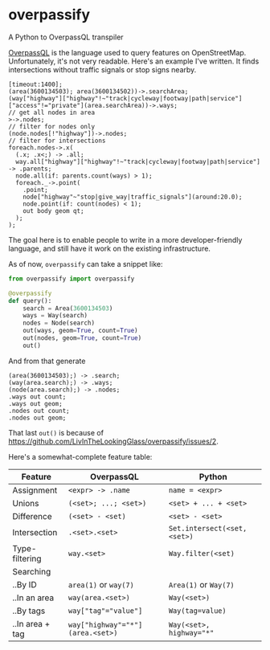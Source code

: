 # overpassify
A Python to OverpassQL transpiler

[OverpassQL](http://wiki.openstreetmap.org/wiki/Overpass_API/Overpass_QL) is the language used to query features on OpenStreetMap. Unfortunately, it's not very readable. Here's an example I've written. It finds intersections without traffic signals or stop signs nearby.

```OverpassQL
[timeout:1400];
(area(3600134503); area(3600134502))->.searchArea;
(way["highway"]["highway"!~"track|cycleway|footway|path|service"]["access"!="private"](area.searchArea))->.ways;
// get all nodes in area
>->.nodes;
// filter for nodes only
(node.nodes[!"highway"])->.nodes;
// filter for intersections
foreach.nodes->.x(
  (.x; .x<;) -> .all;
  way.all["highway"]["highway"!~"track|cycleway|footway|path|service"] -> .parents;
  node.all(if: parents.count(ways) > 1);
  foreach._->.point(
    .point;
    node["highway"~"stop|give_way|traffic_signals"](around:20.0);
    node.point(if: count(nodes) < 1);
    out body geom qt;
  );
);
```

The goal here is to enable people to write in a more developer-friendly language, and still have it work on the existing infrastructure.

As of now, `overpassify` can take a snippet like:

```Python
from overpassify import overpassify

@overpassify
def query():
    search = Area(3600134503)
    ways = Way(search)
    nodes = Node(search)
    out(ways, geom=True, count=True)
    out(nodes, geom=True, count=True)
    out()
```

And from that generate
```OverpassQL
(area(3600134503);) -> .search;
(way(area.search);) -> .ways;
(node(area.search);) -> .nodes;
.ways out count;
.ways out geom;
.nodes out count;
.nodes out geom;
```

That last `out()` is because of https://github.com/LivInTheLookingGlass/overpassify/issues/2.

Here's a somewhat-complete feature table:

| Feature         | OverpassQL                       | Python                       |
| --------------- | -------------------------------- | ---------------------------- |
| Assignment      | `<expr> -> .name`                | `name = <expr> `             |
| Unions          | `(<set>; ...; <set>)`            | `<set> + ... + <set>`        |
| Difference      | `(<set> - <set)`                 | `<set> - <set>`              |
| Intersection    | `.<set>.<set>`                   | `Set.intersect(<set, <set>)` |
| Type-filtering  | `way.<set>`                      | `Way.filter(<set)`           |
| Searching       |                                  |                              |
| ..By ID         | `area(1)` or `way(7)`            | `Area(1)` or `Way(7)`        |
| ..In an area    | `way(area.<set>)`                | `Way(<set>)`                 |
| ..By tags       | `way["tag"="value"]`             | `Way(tag=value)`             |
| ..In area + tag | `way["highway"="*"](area.<set>)` | `Way(<set>, highway="*"`     |
